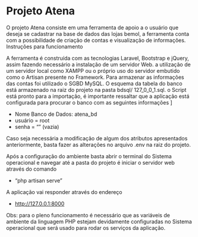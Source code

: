 # Projeto Atena

O projeto Atena consiste em uma ferramenta de apoio a o usuário que deseja se cadastrar na base de dados das lojas bemol, a ferramenta conta com a possibilidade de criação de contas e visualização de informações.
Instruções para funcionamento

A ferramenta é construída com as tecnologias Laravel, Bootstrap e jQuery, assim fazendo necessário a instalação de um servidor Web. a utilização de um servidor local como XAMPP ou o próprio uso do servidor embutido como o Artisan presente no Framework. Para armazenar as informações das contas foi utilizado o SGBD MySQL.
O esquema da tabela do banco está armazenado na raiz do projeto na pasta bdsql/ 127_0_0_1.sql. o Script está pronto para a importação, é importante ressaltar que a aplicação está configurada para procurar o banco com as seguintes informações ]

- Nome Banco de Dados: atena_bd
- usuário = root 
- senha = “” (vazia)

Caso seja necessária a modificação de algum dos atributos apresentados anteriormente, basta fazer as alterações no arquivo .env na raiz do projeto.

Após a configuração do ambiente basta abrir o terminal do Sistema operacional e navegar até a pasta do projeto é iniciar o servidor web através do comando

- “php artisan serve”

A aplicação vai responder através do endereço

- http://127.0.0.1:8000

Obs: para o pleno funcionamento é necessário que as variáveis de ambiente da linguagem PHP estejam devidamente configuradas no Sistema operacional que será usado para rodar os serviços da aplicação.
